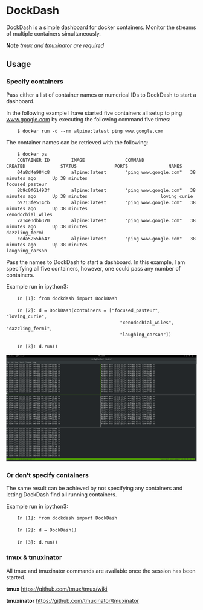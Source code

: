 # DockDash

DockDash is a simple dashboard for docker containers.  Monitor the streams of 
multiple containers simultaneously.

**Note** *tmux and tmuxinator are required*


## Usage

### Specify containers

Pass either a list of container names or numerical IDs to DockDash to start 
a dashboard.

In the following example I have started five containers all setup to 
ping www.google.com by executing the following command five times:

```
    $ docker run -d --rm alpine:latest ping www.google.com

```

The container names can be retrieved with the following:

```
    $ docker ps
    CONTAINER ID        IMAGE               COMMAND                 CREATED             STATUS              PORTS               NAMES
    04a8d4e984c8        alpine:latest       "ping www.google.com"   38 minutes ago      Up 38 minutes                           focused_pasteur
    8b9c0f61493f        alpine:latest       "ping www.google.com"   38 minutes ago      Up 38 minutes                           loving_curie
    b9713fe514cb        alpine:latest       "ping www.google.com"   38 minutes ago      Up 38 minutes                           xenodochial_wiles
    7a14e3dbb370        alpine:latest       "ping www.google.com"   38 minutes ago      Up 38 minutes                           dazzling_fermi
    ceda5255bb47        alpine:latest       "ping www.google.com"   38 minutes ago      Up 38 minutes                           laughing_carson

```

Pass the names to DockDash to start a dashboard.  In this example, I am 
specifying all five containers, however, one could pass any number of 
containers.

Example run in ipython3:

```
    In [1]: from dockdash import DockDash

    In [2]: d = DockDash(containers = ["focused_pasteur", "loving_curie", 
                                          "xenodochial_wiles", "dazzling_fermi", 
                                          "laughing_carson"])

    In [3]: d.run()

```

![DockDash_screenshot](images/dockdash_screenshot.png)

### Or don't specify containers

The same result can be achieved by not specifying any containers and letting 
DockDash find all running containers.

Example run in ipython3:

```
    In [1]: from dockdash import DockDash

    In [2]: d = DockDash()

    In [3]: d.run()

```

### tmux & tmuxinator

All tmux and tmuxinator commands are available once the session has been 
started.

**tmux**
https://github.com/tmux/tmux/wiki

**tmuxinator**
https://github.com/tmuxinator/tmuxinator


